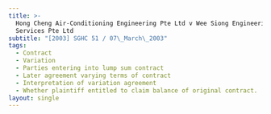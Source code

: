 ```yaml
---
title: >-
  Hong Cheng Air-Conditioning Engineering Pte Ltd v Wee Siong Engineering
  Services Pte Ltd
subtitle: "[2003] SGHC 51 / 07\_March\_2003"
tags:
  - Contract
  - Variation
  - Parties entering into lump sum contract
  - Later agreement varying terms of contract
  - Interpretation of variation agreement
  - Whether plaintiff entitled to claim balance of original contract.
layout: single
---
```


